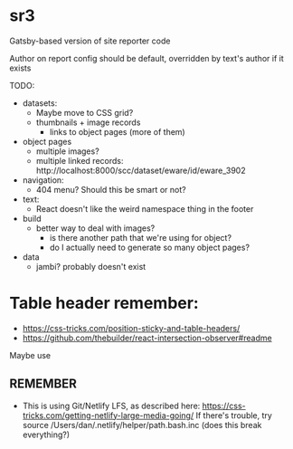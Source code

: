 # sr3

Gatsby-based version of site reporter code

Author on report config should be default, overridden by text's author if it exists

TODO:
 * datasets:
   * Maybe move to CSS grid?
   * thumbnails + image records
	 * links to object pages (more of them)
 * object pages
	 * multiple images?
	 * multiple linked records: http://localhost:8000/scc/dataset/eware/id/eware_3902
 * navigation:
	 * 404 menu? Should this be smart or not?
 * text:
	 * React doesn't like the weird namespace thing in the footer
 * build
   * better way to deal with images?
	 * is there another path that we're using for object?
	 * do I actually need to generate so many object pages?
 * data
	 * jambi? probably doesn't exist

# Table header remember:

 * https://css-tricks.com/position-sticky-and-table-headers/
 * https://github.com/thebuilder/react-intersection-observer#readme
 
Maybe use <datalist> rather than <select> in table headers? Does that make sense? We could use that for filtering.

## REMEMBER

 * This is using Git/Netlify LFS, as described here: https://css-tricks.com/getting-netlify-large-media-going/
   If there's trouble, try source /Users/dan/.netlify/helper/path.bash.inc
	 (does this break everything?)